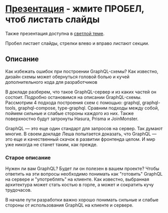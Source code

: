 # [Презентация](https://nodkz.github.io/conf-talks/talks/2019.02.16-mera-nizhniy-novgorod/index.html) - жмите ПРОБЕЛ, чтоб листать слайды

Также презентация доступна в [светлой теме](https://nodkz.github.io/conf-talks/talks/2019.02.16-mera-nizhniy-novgorod/white.html).

Пробел листает слайды, стрелки влево и вправо листают секции.

## Описание

Как избежать ошибок при построении GraphQL-схемы?
Как известно, дизайн схемы может обернуться головой болью 
и кучей дополнительного кода для разработчиков

В докладе разберем, что такое GraphQL-сервер и из каких частей он состоит. 
Подробно остановимся на описании GraphQL-схемы. Рассмотрим 4 подхода 
построения схем с помощью: graphql, graphql-tools, graphql-compose, 
type-graphql. Сравним подходы между собой, поймем сильные и слабые 
стороны каждого из них. Также поверхностно будут затронуты Hasura, 
Prisma и JoinMonster.

GraphQL — это еще один стандарт для запросов на сервер. Так думают многие. 
В своем докладе Леша попытается доказать, что GraphQL — это еще и качественный 
скачок в развитии фронтенда целом. И мир уже никогда не станет таким, как прежде.

### Старое описание

Нужен ли вам GraphQL? Будет ли он полезен в вашем проекте?
Чтобы ответить на эти вопросы необходимо понимать как "готовить" GraphQL на сервере и "употреблять" на клиенте.
Как известно, выбранная архитектура может стать костью в горле, а может и сократить кучу трудочасов.

В начале пути разработки важно хорошо понимать сильные и слабые стороны от использования GraphQL на клиенте и сервере.
